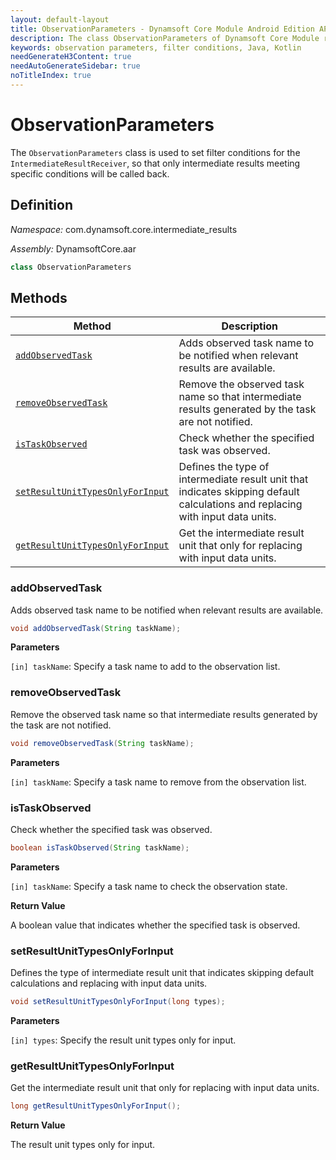 ```yaml
---
layout: default-layout
title: ObservationParameters - Dynamsoft Core Module Android Edition API Reference
description: The class ObservationParameters of Dynamsoft Core Module represents filter conditions for the IntermediateResultReceiver, which allows the user to specify which intermediate results to be notified.
keywords: observation parameters, filter conditions, Java, Kotlin
needGenerateH3Content: true
needAutoGenerateSidebar: true
noTitleIndex: true
---
```


# ObservationParameters

The `ObservationParameters` class is used to set filter conditions for the `IntermediateResultReceiver`, so that only intermediate results meeting specific conditions will be called back.

## Definition

*Namespace:* com.dynamsoft.core.intermediate_results

*Assembly:* DynamsoftCore.aar

```java
class ObservationParameters
```

## Methods

| Method | Description |
|------- |-------------|
| [`addObservedTask`](#addobservedtask) | Adds observed task name to be notified when relevant results are available. |
| [`removeObservedTask`](#removeobservedtask) | Remove the observed task name so that intermediate results generated by the task are not notified. |
| [`isTaskObserved`](#istaskobserved) | Check whether the specified task was observed. |
| [`setResultUnitTypesOnlyForInput`](#setresultunittypesonlyforinput) | Defines the type of intermediate result unit that indicates skipping default calculations and replacing with input data units. |
| [`getResultUnitTypesOnlyForInput`](#getresultunittypesonlyforinput) | Get the intermediate result unit that only for replacing with input data units. |

### addObservedTask

Adds observed task name to be notified when relevant results are available.

```java
void addObservedTask(String taskName);
```

**Parameters**

`[in] taskName`: Specify a task name to add to the observation list.

### removeObservedTask

Remove the observed task name so that intermediate results generated by the task are not notified.

```java
void removeObservedTask(String taskName);
```

**Parameters**

`[in] taskName`: Specify a task name to remove from the observation list.

### isTaskObserved

Check whether the specified task was observed.

```java
boolean isTaskObserved(String taskName);
```

**Parameters**

`[in] taskName`: Specify a task name to check the observation state.

**Return Value**

A boolean value that indicates whether the specified task is observed.

### setResultUnitTypesOnlyForInput

Defines the type of intermediate result unit that indicates skipping default calculations and replacing with input data units.

```java
void setResultUnitTypesOnlyForInput(long types);
```

**Parameters**

`[in] types`: Specify the result unit types only for input.

### getResultUnitTypesOnlyForInput

Get the intermediate result unit that only for replacing with input data units.

```java
long getResultUnitTypesOnlyForInput();
```

**Return Value**

The result unit types only for input.
